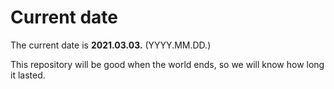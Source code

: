 # Current date

The current date is **2021.03.03.** (YYYY.MM.DD.)

This repository will be good when the world ends, so we will know how long it lasted.